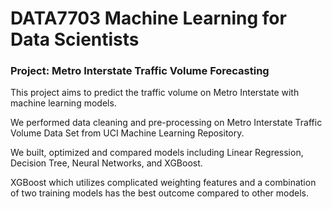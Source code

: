 # DATA7703 Machine Learning for Data Scientists

### Project: Metro Interstate Traffic Volume Forecasting

This project aims to predict the traffic volume on Metro Interstate with machine learning models. 

We performed data cleaning and pre-processing on Metro Interstate Traffic Volume Data Set from UCI Machine Learning Repository. 

We built, optimized and compared models including Linear Regression, Decision Tree, Neural Networks, and XGBoost. 

XGBoost which utilizes complicated weighting features and a combination of
two training models has the best outcome compared to other models. 


